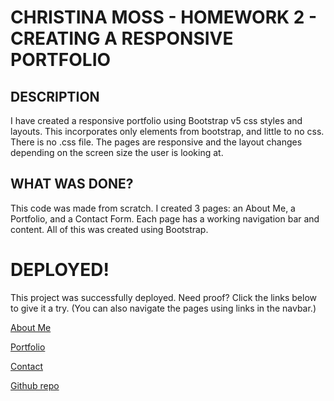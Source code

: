 # CHRISTINA MOSS - HOMEWORK 2 - CREATING A RESPONSIVE PORTFOLIO

## DESCRIPTION

I have created a responsive portfolio using Bootstrap v5 css styles and layouts. This incorporates only elements from bootstrap, and little to no css. There is no .css file. The pages are responsive and the layout changes depending on the screen size the user is looking at.

## WHAT WAS DONE?

This code was made from scratch. I created 3 pages: an About Me, a Portfolio, and a Contact Form. Each page has a working navigation bar and content. All of this was created using Bootstrap. 

# DEPLOYED!

This project was successfully deployed. Need proof? Click the links below to give it a try. (You can also navigate the pages using links in the navbar.)

[About Me](https://cmoss703.github.io/hw2-responsive-portfolio/index.html)

[Portfolio](https://cmoss703.github.io/hw2-responsive-portfolio/portfolio.html)

[Contact](https://cmoss703.github.io/hw2-responsive-portfolio/contact.html)

[Github repo](https://github.com/cmoss703/hw2-responsive-portfolio)